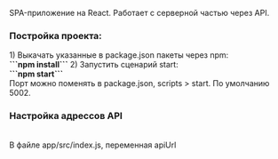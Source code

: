 SPA-приложение на React.
Работает с серверной частью через API.

<h3>Постройка проекта:</h3>
1) Выкачать указанные в package.json пакеты через npm:
    <br/>
    <b>```npm install```</b>
2) Запустить сценарий start:
    <br/>
    <b>```npm start```</b>
    <br/>
    Порт можно поменять в package.json, scripts > start. По умолчанию 5002.

<h3>Настройка адрессов API</h3>
    <br/>
    В файле app/src/index.js, переменная apiUrl
